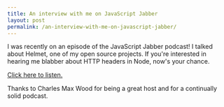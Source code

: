 ```yaml
---
title: An interview with me on JavaScript Jabber
layout: post
permalink: /an-interview-with-me-on-javascript-jabber/
---
```

I was recently on an episode of the JavaScript Jabber podcast! I talked about Helmet, one of my open source projects. If you're interested in hearing me blabber about HTTP headers in Node, now's your chance.

[Click here to listen.](https://devchat.tv/js-jabber/jsj-311-securing-express-apps-with-helmet-js-with-evan-hahn)

Thanks to Charles Max Wood for being a great host and for a continually solid podcast.

